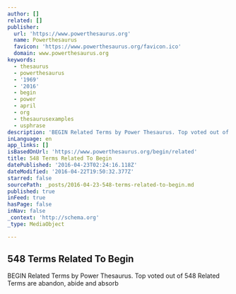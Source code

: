 ```yaml
---
author: []
related: []
publisher:
  url: 'https://www.powerthesaurus.org'
  name: Powerthesaurus
  favicon: 'https://www.powerthesaurus.org/favicon.ico'
  domain: www.powerthesaurus.org
keywords:
  - thesaurus
  - powerthesaurus
  - '1969'
  - '2016'
  - begin
  - power
  - april
  - org
  - thesaurusexamples
  - usphrase
description: 'BEGIN Related Terms by Power Thesaurus. Top voted out of 548 Related Terms are abandon, abide and absorb'
inLanguage: en
app_links: []
isBasedOnUrl: 'https://www.powerthesaurus.org/begin/related'
title: 548 Terms Related To Begin
datePublished: '2016-04-23T02:24:16.118Z'
dateModified: '2016-04-22T19:50:32.377Z'
starred: false
sourcePath: _posts/2016-04-23-548-terms-related-to-begin.md
published: true
inFeed: true
hasPage: false
inNav: false
_context: 'http://schema.org'
_type: MediaObject

---
```

<article style=""><h1>548 Terms Related To Begin</h1><p>BEGIN Related Terms by Power Thesaurus. Top voted out of 548 Related Terms are abandon, abide and absorb</p></article>